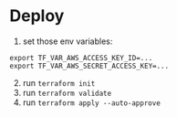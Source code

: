 # Deploy
1. set those env variables:
```
export TF_VAR_AWS_ACCESS_KEY_ID=...
export TF_VAR_AWS_SECRET_ACCESS_KEY=...
```
2. run `terraform init`
3. run `terraform validate`
3. run `terraform apply --auto-approve`